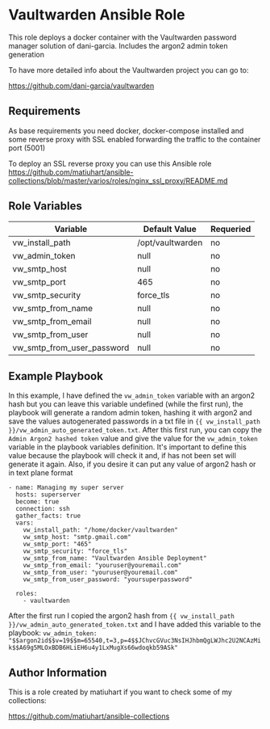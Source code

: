 Vaultwarden Ansible Role
=========

This role deploys a docker container with the Vaultwarden password manager solution of dani-garcia. Includes the argon2 admin token generation

To have more detailed info about the Vaultwarden project you can go to:

https://github.com/dani-garcia/vaultwarden

Requirements
------------

As base requirements you need docker, docker-compose installed and some reverse proxy with SSL enabled forwarding the traffic to the container port (5001)

To deploy an SSL reverse proxy you can use this Ansible role https://github.com/matiuhart/ansible-collections/blob/master/varios/roles/nginx_ssl_proxy/README.md

Role Variables
--------------

| Variable | Default Value | Requeried |
| ----------- | ----------- | -------- |
| vw_install_path | /opt/vaultwarden | no |
| vw_admin_token | null | no |
| vw_smtp_host | null | no |
| vw_smtp_port | 465 | no |
| vw_smtp_security | force_tls | no |
| vw_smtp_from_name | null | no |
| vw_smtp_from_email | null | no |
| vw_smtp_from_user | null | no |
| vw_smtp_from_user_password | null | no |

Example Playbook
----------------
In this example, I have defined the `vw_admin_token` variable with an argon2 hash but you can leave this variable undefined (while the first run), the playbook will generate a random admin token, hashing it with argon2 and save the values autogenerated passwords in a txt file in `{{ vw_install_path }}/vw_admin_auto_generated_token.txt`. After this first run, you can copy the `Admin Argon2 hashed token` value and give the value for the `vw_admin_token` variable in the playbook variables definition. It's important to define this value because the playbook will check it and, if has not been set will generate it again.
Also, if you desire it can put any value of argon2 hash or in text plane  format

```
- name: Managing my super server
  hosts: superserver
  become: true
  connection: ssh
  gather_facts: true
  vars:
    vw_install_path: "/home/docker/vaultwarden"
    vw_smtp_host: "smtp.gmail.com"
    vw_smtp_port: "465"
    vw_smtp_security: "force_tls"
    vw_smtp_from_name: "Vaultwarden Ansible Deployment"
    vw_smtp_from_email: "youruser@youremail.com"
    vw_smtp_from_user: "youruser@youremail.com"
    vw_smtp_from_user_password: "yoursuperpassword"

  roles:
    - vaultwarden
```

After the first run I copied the argon2 hash from `{{ vw_install_path }}/vw_admin_auto_generated_token.txt` and I have added this variable to the playbook:
`vw_admin_token: "$$argon2id$$v=19$$m=65540,t=3,p=4$$JChvcGVuc3NsIHJhbmQgLWJhc2U2NCAzMik$$A69g5MLOxBDB6HLiEH6u4y1LxMugXs66wdoqkb59ASk" `


Author Information
------------------
This is a role created by matiuhart if you want to check some of my collections:

https://github.com/matiuhart/ansible-collections

